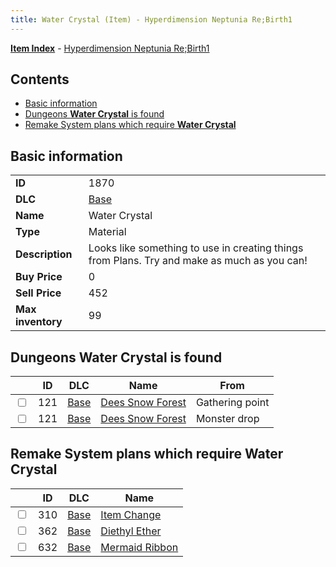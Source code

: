 ```yaml
---
title: Water Crystal (Item) - Hyperdimension Neptunia Re;Birth1
---
```


[**Item Index**](/neptunia/rb1/item/index.html) - [Hyperdimension Neptunia Re;Birth1](/neptunia/rb1)

## Contents

- [Basic information](#basic-information)
- [Dungeons **Water Crystal** is found](#dungeons-water-crystal-is-found)
- [Remake System plans which require **Water Crystal**](#remake-system-plans-which-require-water-crystal)

## Basic information

|   |   |
| -- | -- |
| **ID** | 1870 |
| **DLC** | [Base](/neptunia/rb1/dlc/1-base.html) |
| **Name** | Water Crystal |
| **Type** | Material |
| **Description** | Looks like something to use in creating things from Plans. Try and make as much as you can! |
| **Buy Price** | 0 |
| **Sell Price** | 452 |
| **Max inventory** | 99 |


## Dungeons **Water Crystal** is found

|    | ID | DLC | Name | From |
| -- | -- | --- | ---- | ---- |
| <input type="checkbox" id="rb1-dungeon-1-121" class="trackbox" /> | 121 | [Base](/neptunia/rb1/dlc/1-base.html) | [Dees Snow Forest](/neptunia/rb1/dungeon/1-121-dees-snow-forest.html) | Gathering point |
| <input type="checkbox" id="rb1-dungeon-1-121" class="trackbox" /> | 121 | [Base](/neptunia/rb1/dlc/1-base.html) | [Dees Snow Forest](/neptunia/rb1/dungeon/1-121-dees-snow-forest.html) | Monster drop |


## Remake System plans which require **Water Crystal**

|    | ID | DLC | Name |
| -- | -- | --- | ---- |
| <input type="checkbox" id="rb1-quest-1-310" class="trackbox" /> | 310 | [Base](/neptunia/rb1/dlc/1-base.html) | [Item Change](/neptunia/rb1/quest/1-310-item-change.html) |
| <input type="checkbox" id="rb1-quest-1-362" class="trackbox" /> | 362 | [Base](/neptunia/rb1/dlc/1-base.html) | [Diethyl Ether](/neptunia/rb1/quest/1-362-diethyl-ether.html) |
| <input type="checkbox" id="rb1-quest-1-632" class="trackbox" /> | 632 | [Base](/neptunia/rb1/dlc/1-base.html) | [Mermaid Ribbon](/neptunia/rb1/quest/1-632-mermaid-ribbon.html) |
